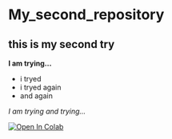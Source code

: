 # My_second_repository
## this is my second try

**I am trying...**

- i tryed
- i tryed again
- and again

*I am trying and trying...*

[![Open In Colab](https://colab.research.google.com/assets/colab-badge.svg)](https://github.com/IlyaZutler/my_second_repository/edit/main/Open_to_Colab.ipynb)

